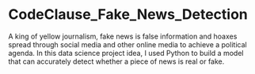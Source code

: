 # CodeClause_Fake_News_Detection
A king of yellow journalism, fake news is false information and hoaxes spread through social media and other online media to achieve a  political agenda. In this data science project idea, I used Python to build a  model that can accurately detect whether a piece of news is real or fake.
